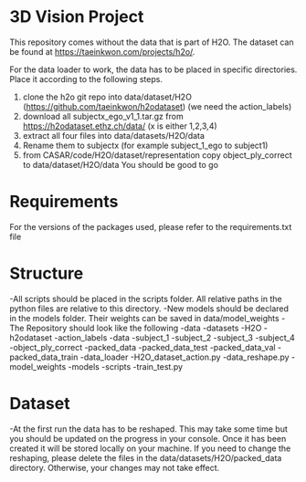 # 3D Vision Project
This repository comes without the data that is part of H2O. The dataset can be found at https://taeinkwon.com/projects/h2o/.

For the data loader to work, the data has to be placed in specific directories. Place it according to the following steps.
1. clone the h2o git repo into data/dataset/H2O (https://github.com/taeinkwon/h2odataset) (we need the action_labels)
2. download all subjectx_ego_v1_1.tar.gz from https://h2odataset.ethz.ch/data/ (x is either 1,2,3,4) 
3. extract all four files into data/datasets/H2O/data 
4. Rename them to subjectx (for example subject_1_ego to subject1)
5. from CASAR/code/H2O/dataset/representation copy object_ply_correct to data/dataset/H2O/data
You should be good to go

# Requirements
For the versions of the packages used, please refer to the requirements.txt file

# Structure
-All scripts should be placed in the scripts folder. All relative paths in the python files are relative to this directory.
-New models should be declared in the models folder. Their weights can be saved in data/model_weights
-The Repository should look like the following
-data
    -datasets
        -H2O
            -h2odataset
                -action_labels
            -data
                -subject_1
                -subject_2
                -subject_3
                -subject_4
                -object_ply_correct
            -packed_data
                -packed_data_test
                -packed_data_val
                -packed_data_train
            -data_loader
                -H2O_dataset_action.py
                -data_reshape.py
    -model_weights
-models
-scripts
    -train_test.py

# Dataset
-At the first run the data has to be reshaped. This may take some time but you should be updated on the progress in your console. Once it has been created it will be stored locally on your machine.
If you need to change the reshaping, please delete the files in the data/datasets/H2O/packed_data directory. Otherwise, your changes may not take effect.
